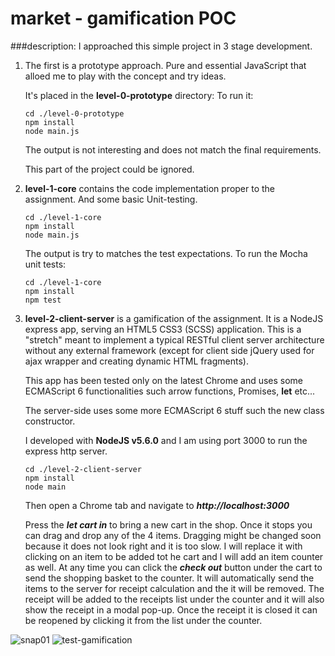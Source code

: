 # market - gamification POC
###description:
I approached this simple project in 3 stage development.

1. The first is a prototype approach. Pure and essential JavaScript that alloed me to play with the concept and try ideas.

    It's placed in the **level-0-prototype** directory: To run it:
    
    ```
    cd ./level-0-prototype
    npm install
    node main.js
    ```
    The output is not interesting and does not match the final requirements. 
    
    This part of the project could be ignored.

2. **level-1-core** contains the code implementation proper to the assignment. And some basic Unit-testing.
    
     ```
     cd ./level-1-core
     npm install
     node main.js
     ```
     
     The output is try to matches the test expectations.
     To run the Mocha unit tests:
     
      ```
      cd ./level-1-core
      npm install
      npm test
      ```
      
3. **level-2-client-server** is a gamification of the assignment. It is a NodeJS express app, serving an HTML5 
CSS3 (SCSS) application. This is a "stretch" meant to implement a typical RESTful client server architecture without
any external framework (except for client side jQuery used for ajax wrapper and creating dynamic HTML fragments).

    This app has been tested only on the latest Chrome and uses some ECMAScript 6 functionalities such arrow functions, 
    Promises, **let** etc...
    
    The server-side uses some more ECMAScript 6 stuff such the new class constructor.
    
    I developed with  **NodeJS v5.6.0**  and I am using port 3000 to run the express http server.
    
    ```
    cd ./level-2-client-server
    npm install
    node main
    ```
    
    Then open a Chrome tab and navigate to ***http://localhost:3000***
    
    Press the ***let cart in*** to bring a new cart in the shop. Once it stops you can drag and drop any of the 4 items.
    Dragging might be changed soon because it does not look right and it is too slow. I will replace it with clicking on an item to be added tot he cart and I will add an item counter as well.
    At any time you can click the ***check out*** button under the cart to send the shopping basket to the counter. 
    It will automatically send the items to the server for receipt calculation and the it will be removed. The receipt will be added to the receipts list under the counter and it will also show the receipt in a modal pop-up.
    Once the receipt it is closed it can be reopened by clicking it from the list under the counter.
    
    
![snap01](https://cloud.githubusercontent.com/assets/3665812/24071672/2ad4d45a-0bd8-11e7-853b-eb051c543669.jpeg)
![test-gamification](https://cloud.githubusercontent.com/assets/3665812/24071673/2adca158-0bd8-11e7-9b9e-0e907fcd64d5.jpeg)
    
